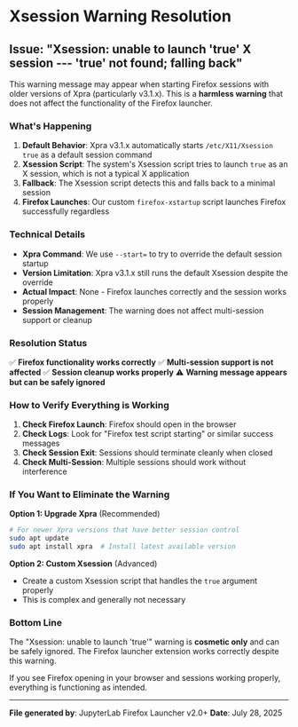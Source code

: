# Xsession Warning Resolution

## Issue: "Xsession: unable to launch 'true' X session --- 'true' not found; falling back"

This warning message may appear when starting Firefox sessions with older versions of Xpra (particularly v3.1.x). This is a **harmless warning** that does not affect the functionality of the Firefox launcher.

### What's Happening

1. **Default Behavior**: Xpra v3.1.x automatically starts `/etc/X11/Xsession true` as a default session command
2. **Xsession Script**: The system's Xsession script tries to launch `true` as an X session, which is not a typical X application
3. **Fallback**: The Xsession script detects this and falls back to a minimal session
4. **Firefox Launches**: Our custom `firefox-xstartup` script launches Firefox successfully regardless

### Technical Details

- **Xpra Command**: We use `--start=` to try to override the default session startup
- **Version Limitation**: Xpra v3.1.x still runs the default Xsession despite the override
- **Actual Impact**: None - Firefox launches correctly and the session works properly
- **Session Management**: The warning does not affect multi-session support or cleanup

### Resolution Status

✅ **Firefox functionality works correctly**
✅ **Multi-session support is not affected**
✅ **Session cleanup works properly**
⚠️ **Warning message appears but can be safely ignored**

### How to Verify Everything is Working

1. **Check Firefox Launch**: Firefox should open in the browser
2. **Check Logs**: Look for "Firefox test script starting" or similar success messages
3. **Check Session Exit**: Sessions should terminate cleanly when closed
4. **Check Multi-Session**: Multiple sessions should work without interference

### If You Want to Eliminate the Warning

**Option 1: Upgrade Xpra** (Recommended)
```bash
# For newer Xpra versions that have better session control
sudo apt update
sudo apt install xpra  # Install latest available version
```

**Option 2: Custom Xsession** (Advanced)
- Create a custom Xsession script that handles the `true` argument properly
- This is complex and generally not necessary

### Bottom Line

The "Xsession: unable to launch 'true'" warning is **cosmetic only** and can be safely ignored. The Firefox launcher extension works correctly despite this warning.

If you see Firefox opening in your browser and sessions working properly, everything is functioning as intended.

---

**File generated by**: JupyterLab Firefox Launcher v2.0+
**Date**: July 28, 2025
